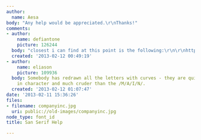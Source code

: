 ```yaml
---
author:
  name: Aesa
body: "Any help would be appreciated.\r\nThanks!"
comments:
- author:
    name: defiantone
    picture: 126244
  body: "closest i can find at this point is the following:\r\n\r\nhttp://www.myfonts.com/fonts/fontbureau/fb-agency/"
  created: '2013-02-12 00:49:19'
- author:
    name: eliason
    picture: 109936
  body: Somebody has redrawn all the letters with curves - they are quite different
    in character and much cruder than the /M/A/I/N/.
  created: '2013-02-12 01:07:47'
date: '2013-02-11 15:36:26'
files:
- filename: companyinc.jpg
  uri: public://old-images/companyinc.jpg
node_type: font_id
title: San Serif Help

---
```

